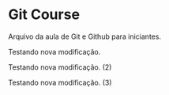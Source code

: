 # Git Course

Arquivo da aula de Git e Github para iniciantes.

Testando nova modificação.

Testando nova modificação. (2)

Testando nova modificação. (3)
